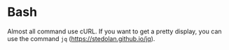 # Bash

Almost all command use cURL. If you want to get a pretty display, you can use the command `jq` (https://stedolan.github.io/jq).